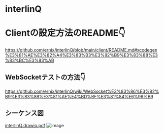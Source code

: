 # interlinQ








# Clientの設定方法のREADME👇
https://github.com/ernix/interlinQ/blob/main/client/README.md#xcodegen%E3%81%AE%E3%82%A4%E3%83%B3%E3%82%B9%E3%83%88%E3%83%BC%E3%83%AB



## WebSocketテストの方法👇
https://github.com/ernix/interlinQ/wiki/WebSocket%E3%83%86%E3%82%B9%E3%83%88%E3%81%AE%E4%BD%BF%E3%81%84%E6%96%B9


## シーケンス図

[interlinQ.drawio.pdf](https://github.com/il2021/interlinQ/files/6997890/interlinQ.drawio.pdf)
![image](https://user-images.githubusercontent.com/35694946/129683470-5140074c-6954-4244-b995-1949420761fd.png)


